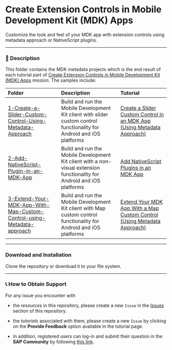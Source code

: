 # Create Extension Controls in Mobile Development Kit (MDK) Apps

Customize the look and feel of your MDK app with extension controls using metadata approach or NativeScript plugins.

---

### 📌 Description

This folder contains the MDK metadata projects which is the end result of each tutorial part of [Create Extension Controls in Mobile Development Kit (MDK) Apps](https://developers.sap.com/mission.mobile-dev-kit-controls.html) mission.
The samples include:

| Folder                                                                                                                                                                                                     | Description                                                                                                             | Tutorial                                                                                                                                               |
| :--------------------------------------------------------------------------------------------------------------------------------------------------------------------------------------------------------- | :---------------------------------------------------------------------------------------------------------------------- | :----------------------------------------------------------------------------------------------------------------------------------------------------- |
| [1-Create-a-Slider-Custom-Control-Using-Metadata-Approach](/6-Create-Extension-Controls-in-Mobile-Development-Kit-Apps/1-Create-a-Slider-Custom-Control-Using-Metadata-Approach)                           | Build and run the Mobile Development Kit client with slider custom control functionality for Android and iOS platforms  | [Create a Slider Custom Control in an MDK App (Using Metadata Approach)](https://developers.sap.com/tutorials/cp-mobile-dev-kit-slider-extension.html) |
| [2-Add-NativeScript-Plugin-in-an-MDK-App](/6-Create-Extension-Controls-in-Mobile-Development-Kit-Apps/2-Add-NativeScript-Plugin-in-an-MDK-App)                                                             | Build and run the Mobile Development Kit client with a non-visual extension functionality for Android and iOS platforms | [Add NativeScript Plugins in an MDK App](https://developers.sap.com/tutorials/cp-mobile-dev-kit-nativescript-geolocation.html)                         |
| [3-Extend-Your-MDK-App-With-Map-Custom-Control-using-Metadata-approach](/6-Create-Extension-Controls-in-Mobile-Development-Kit-Apps/3-Extend-Your-MDK-App-With-Map-Custom-Control-using-Metadata-approach) | Build and run the Mobile Development Kit client with Map custom control functionality for Android and iOS platforms     | [Extend Your MDK App With a Map Custom Control (Using Metadata Approach)](https://developers.sap.com/tutorials/cp-mobile-dev-kit-map-extension.html)   |

---

### Download and Installation

Clone the repository or download it to your file system.

---

### 📞 How to Obtain Support

For any issue you encounter with

- the _resources_ in this repository, please create a new `Issue` in the [Issues](https://github.com/SAP/cloud-mdk-tutorial-samples/issues) section of this repository.
- the _tutorials_ associated with them, please create a new `Issue` by clicking on the **Provide Feedback** option available in the tutorial page.

- In addition, registered users can log-in and submit their question in the **SAP Community** by following [this link](https://community.sap.com/t5/forums/postpage/choose-node/true/product-id/73555000100800001081/board-id/technology-questions).
  
